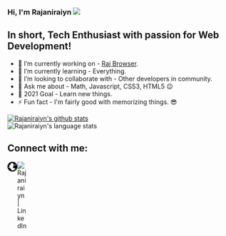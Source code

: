 ### Hi, I'm Rajaniraiyn <img src="https://media.giphy.com/media/hvRJCLFzcasrR4ia7z/giphy.gif" width="25px">

## In short, Tech Enthusiast with passion for Web Development!
- 🔭 I’m currently working on - [Raj Browser](https://github.com/Rajaniraiyn/raj-browser).
- 🌱 I’m currently learning - Everything.
- 👯 I’m looking to collaborate with - Other developers in community.
- 💬 Ask me about - Math, Javascript, CSS3, HTML5 😉
- 🥅 2021 Goal - Learn new things.
- ⚡ Fun fact - I'm fairly good with memorizing things. 😎

[![Rajaniraiyn's github stats](https://github-readme-stats.vercel.app/api?username=rajaniraiyn&bg_color=30,e96443,904e95&title_color=fff&text_color=fff)](https://github.com/rajaniraiyn?tab=repositories)
<br>
![Rajaniraiyn's language stats](https://github-readme-stats.vercel.app/api/top-langs/?username=rajaniraiyn)

## Connect with me:
[<img align="left" alt="Rajaniraiyn | Portfolio" width="22px" src="https://raw.githubusercontent.com/iconic/open-iconic/master/svg/globe.svg" />][website]
[<img align="left" alt="Rajaniraiyn | LinkedIn" width="22px" src="https://cdn.jsdelivr.net/npm/simple-icons@v3/icons/linkedin.svg" />][linkedin]
<br />

[website]: https://rajaniraiyn.github.io/
[linkedin]: https://www.linkedin.com/in/rajaniraiyn/
